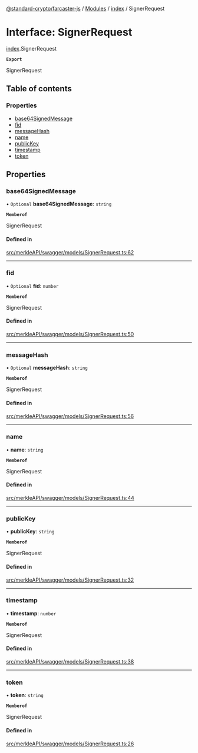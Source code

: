 [@standard-crypto/farcaster-js](../README.md) / [Modules](../modules.md) / [index](../modules/index.md) / SignerRequest

# Interface: SignerRequest

[index](../modules/index.md).SignerRequest

**`Export`**

SignerRequest

## Table of contents

### Properties

- [base64SignedMessage](index.SignerRequest.md#base64signedmessage)
- [fid](index.SignerRequest.md#fid)
- [messageHash](index.SignerRequest.md#messagehash)
- [name](index.SignerRequest.md#name)
- [publicKey](index.SignerRequest.md#publickey)
- [timestamp](index.SignerRequest.md#timestamp)
- [token](index.SignerRequest.md#token)

## Properties

### base64SignedMessage

• `Optional` **base64SignedMessage**: `string`

**`Memberof`**

SignerRequest

#### Defined in

[src/merkleAPI/swagger/models/SignerRequest.ts:62](https://github.com/standard-crypto/farcaster-js/blob/main/src/merkleAPI/swagger/models/SignerRequest.ts#L62)

___

### fid

• `Optional` **fid**: `number`

**`Memberof`**

SignerRequest

#### Defined in

[src/merkleAPI/swagger/models/SignerRequest.ts:50](https://github.com/standard-crypto/farcaster-js/blob/main/src/merkleAPI/swagger/models/SignerRequest.ts#L50)

___

### messageHash

• `Optional` **messageHash**: `string`

**`Memberof`**

SignerRequest

#### Defined in

[src/merkleAPI/swagger/models/SignerRequest.ts:56](https://github.com/standard-crypto/farcaster-js/blob/main/src/merkleAPI/swagger/models/SignerRequest.ts#L56)

___

### name

• **name**: `string`

**`Memberof`**

SignerRequest

#### Defined in

[src/merkleAPI/swagger/models/SignerRequest.ts:44](https://github.com/standard-crypto/farcaster-js/blob/main/src/merkleAPI/swagger/models/SignerRequest.ts#L44)

___

### publicKey

• **publicKey**: `string`

**`Memberof`**

SignerRequest

#### Defined in

[src/merkleAPI/swagger/models/SignerRequest.ts:32](https://github.com/standard-crypto/farcaster-js/blob/main/src/merkleAPI/swagger/models/SignerRequest.ts#L32)

___

### timestamp

• **timestamp**: `number`

**`Memberof`**

SignerRequest

#### Defined in

[src/merkleAPI/swagger/models/SignerRequest.ts:38](https://github.com/standard-crypto/farcaster-js/blob/main/src/merkleAPI/swagger/models/SignerRequest.ts#L38)

___

### token

• **token**: `string`

**`Memberof`**

SignerRequest

#### Defined in

[src/merkleAPI/swagger/models/SignerRequest.ts:26](https://github.com/standard-crypto/farcaster-js/blob/main/src/merkleAPI/swagger/models/SignerRequest.ts#L26)
